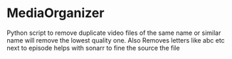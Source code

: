 # MediaOrganizer
Python script to remove duplicate video files of the same name or similar name will remove the lowest quality one. Also  Removes letters like abc etc next to episode helps with sonarr to fine the source the file

